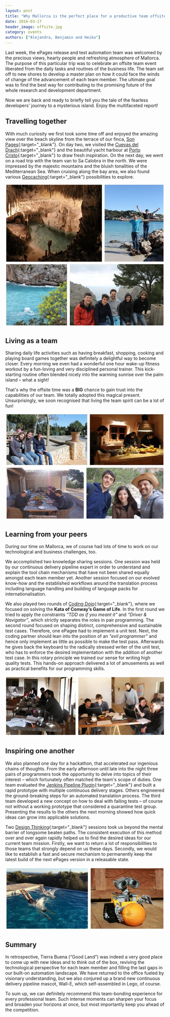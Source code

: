 ```yaml
---
layout: post
title: "Why Mallorca is the perfect place for a productive team offsite"
date: 2016-03-17
header_image: offsite.jpg
category: events
authors: ["Alejandra, Benjamin and Heiko"]
---
```


Last week, the ePages release and test automation team was welcomed by the precious views, hearty people and refreshing atmosphere of Mallorca.
The purpose of this particular trip was to celebrate an offsite team event liberated from the daily tasks and routines of the business life.
The team set off to new shores to develop a master plan on how it could face the winds of change of the advancement of each team member.
The ultimate goal was to find the best way for contributing to the promising future of the whole research and development department.

Now we are back and ready to briefly tell you the tale of the fearless developers' journey to a mysterious island.
Enjoy the multifaceted report!

## Travelling together

With much curiosity we first took some time off and enjoyed the amazing view over the beach skyline from the terrace of our finca, [Son Pages](http://sonpages.com){:target="_blank"}.
On day two, we visited the [Cuevas del Drach](http://www.cuevasdeldrach.com){:target="_blank"} and the beautiful yacht harbour at [Porto Cristo](http://www.portocristo.org/){:target="_blank"} to draw fresh inspiration.
On the next day, we went on a road trip with the team van to Sa Calobra in the north.
We were impressed by the majestic mountains and the bluish tonalities of the Mediterranean Sea.
When cruising along the bay area, we also found various [Geocaching](https://www.geocaching.com){:target="_blank"} possibilities to explore.

![](/assets/img/pages/blog/images/blog-mallorca-1.jpg)

## Living as a team

Sharing daily life activities such as having breakfast, shopping, cooking and playing board games together was definitely a delightful way to become closer.
Every morning we even had a wonderful one hour wake-up fitness workout by a fun-loving and very disciplined personal trainer.
This kick-starting routine often blended nicely into the warming sunrise over the palm island – what a sight!

That's why the offsite time was a **BIG** chance to gain trust into the capabilities of our team.
We totally adopted this magical present. Unsurprisingly, we soon recognised that living the team spirit can be a lot of fun!

![](/assets/img/pages/blog/images/blog-mallorca-2.jpg)

## Learning from your peers

During our time on Mallorca, we of course had lots of time to work on our technological and business challenges, too.

We accomplished two knowledge sharing sessions.
One session was held by our continuous delivery pipeline expert in order to understand and explain the tool chain mechanisms that have not been shared equally amongst each team member yet.
Another session focused on our evolved know-how and the established workflows around the translation process including language handling and building of language packs for internationalisation.

We also played two rounds of [Coding Dojo](http://codingdojo.org){:target="_blank"}, where we focused on solving the **Kata of Conway’s Game of Life**.
In the first round we tried to apply the constraints _“TDD as if you meant it”_ and _“Driver & Navigator”_, which strictly separates the roles in pair programming.
The second round focused on shaping distinct, comprehensive and sustainable test cases.
Therefore, one ePagee had to implement a unit test.
Next, the coding partner should lean into the position of an _“evil programmer”_ and hence only implement as little as possible to make the test pass.
Afterwards he gives back the keyboard to the radically stressed writer of the unit test, who has to enforce the desired implementation with the addition of another test case.
In this rotary principle we trained our sense for writing high quality tests. This hands-on approach delivered a lot of amusements as well as practical benefits for our programming skills.

![](/assets/img/pages/blog/images/blog-mallorca-3.jpg)

## Inspiring one another

We also planned one day for a hackathon, that accelerated our ingenious chains of thoughts.
From the early afternoon until late into the night three pairs of programmers took the opportunity to delve into topics of their interest – which fortunately often matched the team's scope of duties.
One team evaluated the [Jenkins Pipeline Plugin](https://wiki.jenkins-ci.org/display/JENKINS/Pipeline+Plugin){:target="_blank"} and built a rapid prototype with multiple continuous delivery stages.
Others engineered the ground-breaking steps for an automated translation process.
The third team developed a new concept on how to deal with failing tests – of course not without a working prototype that considered a quarantine test group.
Presenting the results to the others the next morning showed how quick ideas can grow into applicable solutions.

Two [Design Thinking](http://hpi.de/school-of-design-thinking.html){:target="_blank"} sessions took us beyond the mental barrier of longsome beaten paths.
The consistent execution of this method over and over again rapidly helped us to find the desired ideas for our current team mission.
Firstly, we want to return a lot of responsibilities to those teams that strongly depend on us these days.
Secondly, we would like to establish a fast and secure mechanism to permanently keep the latest build of the next ePages version in a releasable state.

![](/assets/img/pages/blog/images/blog-mallorca-4.jpg)

## Summary

In retrospective, Tierra Buena (“Good Land”) was indeed a very good place to come up with new ideas and to think out of the box, reviving the technological perspective for each team member and filling the last gaps in our built-on automation landscape.
We have returned to the office fueled by visionary understanding, but we also conjured up a brand new continuous delivery pipeline mascot, Wall-E, which self-assembled in Lego, of course.

To sum up, we can definitely recommend this team-bonding experience for every professional team.
Such intense moments can sharpen your focus and broaden your horizons at once, but most importantly keep you ahead of the competition.
